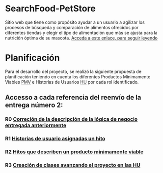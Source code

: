 # SearchFood-PetStore

Sitio web que tiene como propósito ayudar a un usuario a agilizar los procesos de búsqueda y comparación de alimentos ofrecidos por diferentes tiendas y elegir el tipo de alimentación que más se ajusta para la nutrición óptima de su mascota. [Acceda a este enlace, para seguir leyendo](https://github.com/ccvaillant1992/SearchFood-PetStore/blob/master/docs/Descripci%C3%B3nDelProyecto.md) 

# Planificación

Para el desarrollo del proyecto, se realizó la siguiente propuesta de planificación teniendo en cuenta los diferentes Productos Mínimamente Viables [PMV]() e Historias de Usuarios [HU]() por cada rol identificado.


## Accesso a cada referencia del reenvío de la entrega número 2:

### R0 [Correción de la descripción de la lógica de negocio entregada anteriormente]()

### R1 [Historias de usuario asignadas un hito]()

### R2 [Hitos que describen un producto mínimamente viable]()

### R3 [Creación de clases avanzando el proyecto en las HU]()





